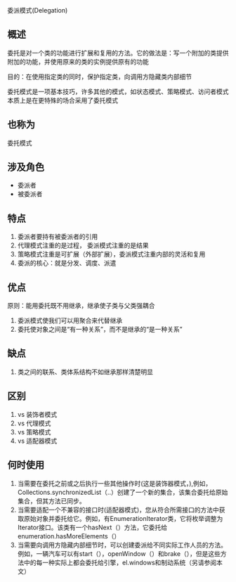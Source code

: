 委派模式(Delegation)

## 概述
委托是对一个类的功能进行扩展和复用的方法。它的做法是：写一个附加的类提供附加的功能，并使用原来的类的实例提供原有的功能

目的：在使用指定类的同时，保护指定类，向调用方隐藏类内部细节

委托模式是一项基本技巧，许多其他的模式，如状态模式、策略模式、访问者模式本质上是在更特殊的场合采用了委托模式

## 也称为
委托模式

## 涉及角色
- 委派者
- 被委派者


## 特点
1. 委派者要持有被委派者的引用
2. 代理模式注重的是过程， 委派模式注重的是结果
3. 策略模式注重是可扩展（外部扩展），委派模式注重内部的灵活和复用
4. 委派的核心：就是分发、调度、派遣


## 优点
原则：能用委托既不用继承，继承使子类与父类强耦合

1. 委派模式使我们可以用聚合来代替继承
2. 委托使对象之间是“有一种关系”，而不是继承的“是一种关系”


## 缺点
1. 类之间的联系、类体系结构不如继承那样清楚明显



## 区别
1. vs 装饰者模式
2. vs 代理模式
3. vs 策略模式  
4. vs 适配器模式

## 何时使用
1. 当需要在委托之前或之后执行一些其他操作时(这是装饰器模式，),例如，Collections.synchronizedList（..）创建了一个新的集合，该集合委托给原始集合，但其方法已同步。
2. 当需要适配一个不兼容的接口时(适配器模式)，您从符合所需接口的方法中获取原始对象并委托给它。例如，有EnumerationIterator类，它将枚举调整为Iterator接口。该类有一个hasNext（）方法，它委托给enumeration.hasMoreElements（）
3. 当需要向调用方隐藏内部细节时，可以创建委派给不同实际工作人员的方法。例如，一辆汽车可以有start（），openWindow（）和brake（），但是这些方法中的每一种实际上都会委托给引擎，el.windows和制动系统（另请参阅本文）

